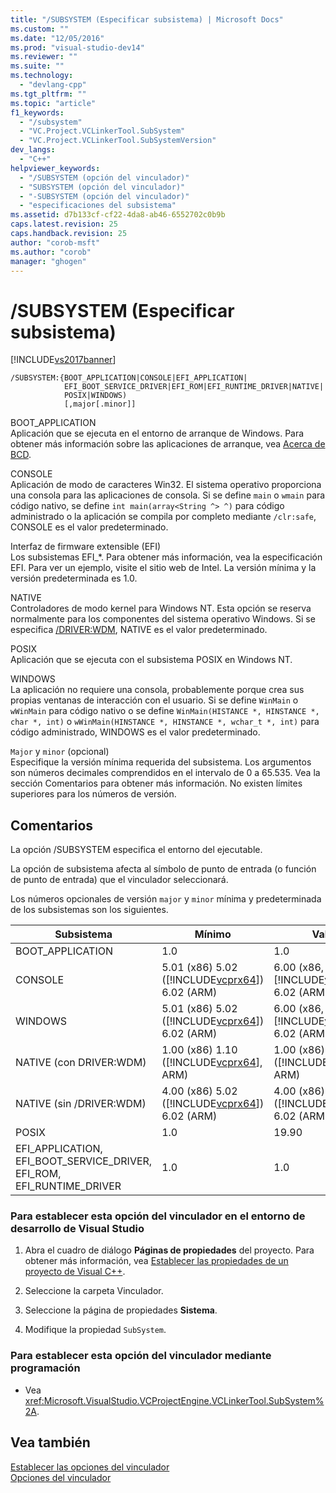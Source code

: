 ```yaml
---
title: "/SUBSYSTEM (Especificar subsistema) | Microsoft Docs"
ms.custom: ""
ms.date: "12/05/2016"
ms.prod: "visual-studio-dev14"
ms.reviewer: ""
ms.suite: ""
ms.technology: 
  - "devlang-cpp"
ms.tgt_pltfrm: ""
ms.topic: "article"
f1_keywords: 
  - "/subsystem"
  - "VC.Project.VCLinkerTool.SubSystem"
  - "VC.Project.VCLinkerTool.SubSystemVersion"
dev_langs: 
  - "C++"
helpviewer_keywords: 
  - "/SUBSYSTEM (opción del vinculador)"
  - "SUBSYSTEM (opción del vinculador)"
  - "-SUBSYSTEM (opción del vinculador)"
  - "especificaciones del subsistema"
ms.assetid: d7b133cf-cf22-4da8-ab46-6552702c0b9b
caps.latest.revision: 25
caps.handback.revision: 25
author: "corob-msft"
ms.author: "corob"
manager: "ghogen"
---
```

# /SUBSYSTEM (Especificar subsistema)
[!INCLUDE[vs2017banner](../../assembler/inline/includes/vs2017banner.md)]

```  
/SUBSYSTEM:{BOOT_APPLICATION|CONSOLE|EFI_APPLICATION|  
            EFI_BOOT_SERVICE_DRIVER|EFI_ROM|EFI_RUNTIME_DRIVER|NATIVE|  
            POSIX|WINDOWS)  
            [,major[.minor]]  
```  
  
 BOOT\_APPLICATION  
 Aplicación que se ejecuta en el entorno de arranque de Windows.  Para obtener más información sobre las aplicaciones de arranque, vea [Acerca de BCD](http://msdn.microsoft.com/library/windows/desktop/aa362639).  
  
 CONSOLE  
 Aplicación de modo de caracteres Win32.  El sistema operativo proporciona una consola para las aplicaciones de consola.  Si se define `main` o `wmain` para código nativo, se define `int main(array<String ^> ^)` para código administrado o la aplicación se compila por completo mediante `/clr:safe`, CONSOLE es el valor predeterminado.  
  
 Interfaz de firmware extensible \(EFI\)  
 Los subsistemas EFI\_\*.  Para obtener más información, vea la especificación EFI.  Para ver un ejemplo, visite el sitio web de Intel.  La versión mínima y la versión predeterminada es 1.0.  
  
 NATIVE  
 Controladores de modo kernel para Windows NT.  Esta opción se reserva normalmente para los componentes del sistema operativo Windows.  Si se especifica [\/DRIVER:WDM](../../build/reference/driver-windows-nt-kernel-mode-driver.md), NATIVE es el valor predeterminado.  
  
 POSIX  
 Aplicación que se ejecuta con el subsistema POSIX en Windows NT.  
  
 WINDOWS  
 La aplicación no requiere una consola, probablemente porque crea sus propias ventanas de interacción con el usuario.  Si se define `WinMain` o `wWinMain` para código nativo o se define `WinMain(HISTANCE *, HINSTANCE *, char *, int)` o `wWinMain(HINSTANCE *, HINSTANCE *, wchar_t *, int)` para código administrado, WINDOWS es el valor predeterminado.  
  
 `Major` y `minor` \(opcional\)  
 Especifique la versión mínima requerida del subsistema.  Los argumentos son números decimales comprendidos en el intervalo de 0 a 65.535.  Vea la sección Comentarios para obtener más información.  No existen límites superiores para los números de versión.  
  
## Comentarios  
 La opción \/SUBSYSTEM especifica el entorno del ejecutable.  
  
 La opción de subsistema afecta al símbolo de punto de entrada \(o función de punto de entrada\) que el vinculador seleccionará.  
  
 Los números opcionales de versión `major` y `minor` mínima y predeterminada de los subsistemas son los siguientes.  
  
|Subsistema|Mínimo|Valor|  
|----------------|------------|-----------|  
|BOOT\_APPLICATION|1.0|1.0|  
|CONSOLE|5.01 \(x86\) 5.02 \([!INCLUDE[vcprx64](../../assembler/inline/includes/vcprx64_md.md)]\) 6.02 \(ARM\)|6.00 \(x86, [!INCLUDE[vcprx64](../../assembler/inline/includes/vcprx64_md.md)]\) 6.02 \(ARM\)|  
|WINDOWS|5.01 \(x86\) 5.02 \([!INCLUDE[vcprx64](../../assembler/inline/includes/vcprx64_md.md)]\) 6.02 \(ARM\)|6.00 \(x86, [!INCLUDE[vcprx64](../../assembler/inline/includes/vcprx64_md.md)]\) 6.02 \(ARM\)|  
|NATIVE \(con DRIVER:WDM\)|1.00 \(x86\) 1.10 \([!INCLUDE[vcprx64](../../assembler/inline/includes/vcprx64_md.md)], ARM\)|1.00 \(x86\) 1.10 \([!INCLUDE[vcprx64](../../assembler/inline/includes/vcprx64_md.md)], ARM\)|  
|NATIVE \(sin \/DRIVER:WDM\)|4.00 \(x86\) 5.02 \([!INCLUDE[vcprx64](../../assembler/inline/includes/vcprx64_md.md)]\) 6.02 \(ARM\)|4.00 \(x86\) 5.02 \([!INCLUDE[vcprx64](../../assembler/inline/includes/vcprx64_md.md)]\) 6.02 \(ARM\)|  
|POSIX|1.0|19.90|  
|EFI\_APPLICATION, EFI\_BOOT\_SERVICE\_DRIVER, EFI\_ROM, EFI\_RUNTIME\_DRIVER|1.0|1.0|  
  
### Para establecer esta opción del vinculador en el entorno de desarrollo de Visual Studio  
  
1.  Abra el cuadro de diálogo **Páginas de propiedades** del proyecto.  Para obtener más información, vea [Establecer las propiedades de un proyecto de Visual C\+\+](../../ide/working-with-project-properties.md).  
  
2.  Seleccione la carpeta Vinculador.  
  
3.  Seleccione la página de propiedades **Sistema**.  
  
4.  Modifique la propiedad `SubSystem`.  
  
### Para establecer esta opción del vinculador mediante programación  
  
-   Vea <xref:Microsoft.VisualStudio.VCProjectEngine.VCLinkerTool.SubSystem%2A>.  
  
## Vea también  
 [Establecer las opciones del vinculador](../../build/reference/setting-linker-options.md)   
 [Opciones del vinculador](../../build/reference/linker-options.md)